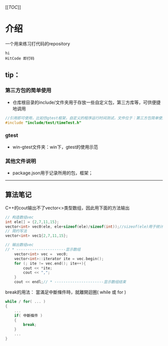 [[_TOC_]]

# 介绍
一个用来练习打代码的repository
```
hi
HitCode 即打码
```

## tip：
### 第三方包的简单使用
- 仓库根目录的include/文件夹用于存放一些自定义包，第三方库等，可供便捷地调用
```c++
//引用即可使用，比如仿gtest框架，自定义的程序运行时间测试，文件位于：第三方包简单使用/timeTest.cpp，代码如下：
#include "include/test/timeTest.h"
```
### gtest
- win-gtest文件夹：win下，gtest的使用示范

### 其他文件说明
- package.json用于记录所用的包，框架；

***
## 算法笔记
C++的cout输出不了vector<>类型数组，因此用下面的方法输出
```c++
// 构造数组vec
int ele[] = {2,7,11,15};
vector<int> vec0(ele, ele+sizeof(ele)/sizeof(int));//sizeof(ele)用于统计int ele[]所有元素的字节数，sizeof(int)表示单个int类型所占字节数，两者相除即ele[]中元素的个数
// 简约写法
vector<int> vec1{2,7,11,15};

// 输出数组vec
// * ----------------------显示数组
    vector<int> vec =  vec0;
    vector<int>::iterator ite = vec.begin();
	for (; ite != vec.end(); ite++){
		cout << *ite;
		cout << ",";
	}
    cout << endl;// * ----------------------显示数组结束
```

break的用法：
當滿足中斷條件時，就離開迴圈( while 或 for )
```c++
while / for( ... )
{
    ...
    if( 中斷條件 )
    {
        break;
    }
    ...
}
```